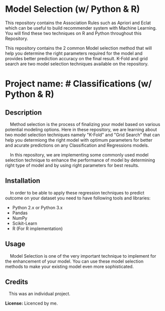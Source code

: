 # Model Selection (w/ Python & R)
This repository contains the Association Rules such as Apriori and Eclat which can be useful to build recommender system with Machine Learning. You will find these two techniques on R and Python throughout this Repository.


This repository contains the 2 common Model selection method that will help you determine the right parameters required for the model and provides better prediction accuracy on the final result. K-Fold and grid search are two model selection techniques available on the repository.

# **Project name:** # Classifications (w/ Python & R)

## Description
&nbsp;&nbsp;&nbsp;&nbsp;Method selection is the process of finalizing your model based on various potential modeling options. Here in these repository, we are  learning about two model selection techniques namely "K-Fold" and "Grid Search" that can help you determiong the right model with optimum parameters for better and acurate predictions on any Classification and Regressions models. 

&nbsp;&nbsp;&nbsp;&nbsp;In this repository, we are implementing some commonly used model selection technique to enhance the performance of model by determining right type of model and by using right parameters for best results.


## Installation 
&nbsp;&nbsp;&nbsp;&nbsp;In order to be able to apply these regression techniques to predict outcome on your dataset you need to have following tools and libraries:
  * Python 2.x or Python 3.x
  * Pandas
  * NumPy
  * Scikit-Learn
  * R (For R implementation)

## Usage
&nbsp;&nbsp;&nbsp;&nbsp;Model Selection is one of the very important technique to implement for the enhancement of your model. You can use these model selection methods to make your existing model even more sophisticated.

## Credits 
&nbsp;&nbsp;&nbsp;This was an individual project.

**License:** Licenced by me.



